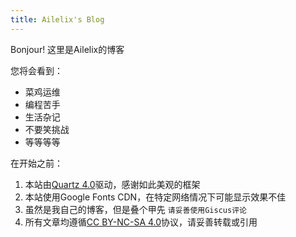```yaml
---
title: Ailelix's Blog
---
```


Bonjour!
这里是Ailelix的博客

您将会看到：
- 菜鸡运维
- 编程苦手
- 生活杂记
- 不要笑挑战
- 等等等等

在开始之前：
1. 本站由[Quartz 4.0](https://github.com/jackyzha0/quartz)驱动，感谢如此美观的框架
2. 本站使用Google Fonts CDN，在特定网络情况下可能显示效果不佳
3. 虽然是我自己的博客，但是叠个甲先 `请妥善使用Giscus评论`
4. 所有文章均遵循[CC BY-NC-SA 4.0](https://creativecommons.org/licenses/by-nc-sa/4.0/)协议，请妥善转载或引用
